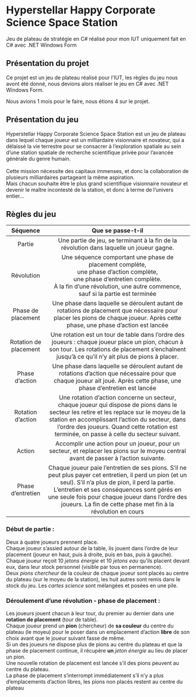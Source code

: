 # Hyperstellar Happy Corporate Science Space Station

Jeu de plateau de stratégie en C# réalisé pour mon IUT uniquement fait en C# avec .NET Windows Form

## Présentation du projet

Ce projet est un jeu de plateau réalisé pour l'IUT, les règles du jeu nous avont été donné, nous devions alors réaliser le jeu en C# avec .NET Windows Form.

Nous avions 1 mois pour le faire, nous étions 4 sur le projet.

## Présentation du jeu

Hyperstellar Happy Corporate Science Space Station est un jeu de plateau dans lequel chaque joueur est un milliardaire visionnaire et novateur, qui a délaissé la vie terrestre pour se consacrer à l’exploration spatiale au sein d’une station spatiale de recherche scientifique privée pour l’avancée générale du genre humain. <br><br>Cette mission nécessite des capitaux immenses, et donc la collaboration de plusieurs milliardaires partageant la même aspiration. <br>Mais chacun souhaite être le plus grand scientifique
visionnaire novateur et devenir le maître incontesté de la station, et donc à terme de l’univers entier...<br>

## Règles du jeu

<!--Faire un tableau en md-->
| Séquence | Que se passe-t-il |
| :---: | :---: |
| Partie | Une partie de jeu, se terminant à la fin de la révolution dans laquelle un joueur gagne. |
| Révolution | Une séquence comportant une phase de placement complète,<br> une phase d’action complète,<br>  une phase d’entretien complète.<br>  À la fin d’une révolution, une autre commence, sauf si la partie est terminée |
| Phase de placement | Une phase dans laquelle se déroulent autant de rotations de placement que nécessaire pour placer les pions de chaque joueur. Après cette phase, une phase d’action est lancée |
| Rotation de placement | Une rotation est un tour de table dans l’ordre des joueurs : chaque joueur place un pion, chacun à son tour. Les rotations de placement s’enchaînent jusqu’à ce qu’il n’y ait plus de pions à placer. |
| Phase d’action | Une phase dans laquelle se déroulent autant de rotations d’action que nécessaire pour que chaque joueur ait joué. Après cette phase, une phase d’entretien est lancée |
| Rotation d’action | Une rotation d’action concerne un secteur, chaque joueur qui dispose de pions dans le secteur les retire et les replace sur le moyeu de la station en accomplissant l’action du secteur, dans l’ordre des joueurs. Quand cette rotation est terminée, on passe à celle du secteur suivant. |
| Action | Accomplir une action pour un joueur, pour un secteur, et replacer les pions sur le moyeu central avant de passer à l’action suivante. |
| Phase d’entretien | Chaque joueur paie l’entretien de ses pions. S’il ne peut plus payer cet entretien, il perd un pion (et un seul). S’il n’a plus de pion, il perd la partie. L’entretien et ses conséquences sont gérés en une seule fois pour chaque joueur dans l’ordre des joueurs. La fin de cette phase met fin à la révolution en cours |

### Début de partie :

Deux à quatre joueurs prennent place. <br>Chaque joueur s’assied autour de la table, ils jouent dans l’ordre de leur placement (joueur en haut, puis à droite, puis en bas, puis à gauche). <br>Chaque joueur reçoit 10 *jetons énergie* et 10 *jetons eau* qu’ils placent devant eux, dans leur stock personnel (visible par tous en permanence).<br> Deux *pions chercheur* de la couleur de chaque joueur sont placés au centre du plateau (sur le moyeu de la station), les huit autres sont remis dans le stock du jeu. Les *cartes science* sont mélangées et posées en une pile.

### Déroulement d’une révolution - phase de placement :

Les joueurs jouent chacun à leur tour, du premier au dernier dans une **rotation de placement** (tour de table). <br>Chaque joueur prend un **pion** (chercheur) de **sa couleur** du centre du plateau (le moyeu) pour le poser dans un emplacement d’action **libre** de son choix avant que le joueur suivant fasse de même. <br>Si un des joueurs ne dispose plus de pions au centre du plateau et que la phase de
placement continue, il récupère **un** *jeton énergie* au lieu de placer un pion.<br> Une nouvelle rotation de placement est lancée s’il des pions peuvent au centre du plateau.<br> La phase de placement s’interrompt immédiatement s’il n’y a plus d’emplacements d’action libres, les pions non placés restent au centre du plateau




